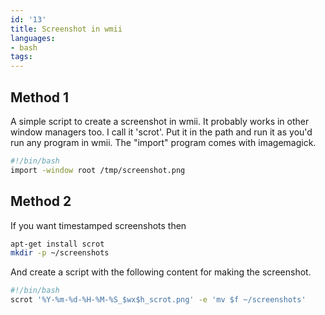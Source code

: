 ```yaml
---
id: '13'
title: Screenshot in wmii
languages:
- bash
tags:
---
```

Method 1
--------

A simple script to create a screenshot in wmii. It probably works in other window managers too. I call it 'scrot'. Put it in the path and run it as you'd run any program in wmii. The "import" program comes with imagemagick.


```bash
#!/bin/bash
import -window root /tmp/screenshot.png
```
    

Method 2
--------

If you want timestamped screenshots then


```bash
apt-get install scrot
mkdir -p ~/screenshots
```
    

And create a script with the following content for making the screenshot.


```bash
#!/bin/bash
scrot '%Y-%m-%d-%H-%M-%S_$wx$h_scrot.png' -e 'mv $f ~/screenshots'
```
    

